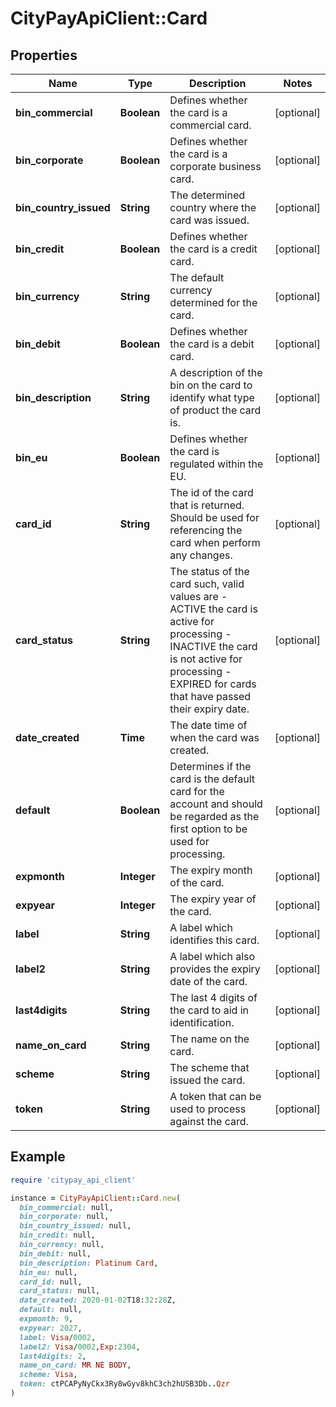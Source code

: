 # CityPayApiClient::Card

## Properties

| Name | Type | Description | Notes |
| ---- | ---- | ----------- | ----- |
| **bin_commercial** | **Boolean** | Defines whether the card is a commercial card. | [optional] |
| **bin_corporate** | **Boolean** | Defines whether the card is a corporate business card. | [optional] |
| **bin_country_issued** | **String** | The determined country where the card was issued. | [optional] |
| **bin_credit** | **Boolean** | Defines whether the card is a credit card. | [optional] |
| **bin_currency** | **String** | The default currency determined for the card. | [optional] |
| **bin_debit** | **Boolean** | Defines whether the card is a debit card. | [optional] |
| **bin_description** | **String** | A description of the bin on the card to identify what type of product the card is. | [optional] |
| **bin_eu** | **Boolean** | Defines whether the card is regulated within the EU. | [optional] |
| **card_id** | **String** | The id of the card that is returned. Should be used for referencing the card when perform any changes. | [optional] |
| **card_status** | **String** | The status of the card such, valid values are   - ACTIVE the card is active for processing   - INACTIVE the card is not active for processing   - EXPIRED for cards that have passed their expiry date.  | [optional] |
| **date_created** | **Time** | The date time of when the card was created. | [optional] |
| **default** | **Boolean** | Determines if the card is the default card for the account and should be regarded as the first option to be used for processing. | [optional] |
| **expmonth** | **Integer** | The expiry month of the card. | [optional] |
| **expyear** | **Integer** | The expiry year of the card. | [optional] |
| **label** | **String** | A label which identifies this card. | [optional] |
| **label2** | **String** | A label which also provides the expiry date of the card. | [optional] |
| **last4digits** | **String** | The last 4 digits of the card to aid in identification. | [optional] |
| **name_on_card** | **String** | The name on the card. | [optional] |
| **scheme** | **String** | The scheme that issued the card. | [optional] |
| **token** | **String** | A token that can be used to process against the card. | [optional] |

## Example

```ruby
require 'citypay_api_client'

instance = CityPayApiClient::Card.new(
  bin_commercial: null,
  bin_corporate: null,
  bin_country_issued: null,
  bin_credit: null,
  bin_currency: null,
  bin_debit: null,
  bin_description: Platinum Card,
  bin_eu: null,
  card_id: null,
  card_status: null,
  date_created: 2020-01-02T18:32:28Z,
  default: null,
  expmonth: 9,
  expyear: 2027,
  label: Visa/0002,
  label2: Visa/0002,Exp:2304,
  last4digits: 2,
  name_on_card: MR NE BODY,
  scheme: Visa,
  token: ctPCAPyNyCkx3Ry8wGyv8khC3ch2hUSB3Db..Qzr
)
```

